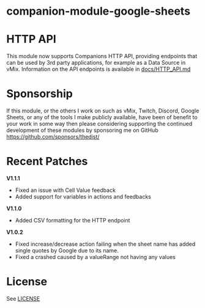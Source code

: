 # companion-module-google-sheets



# HTTP API
This module now supports Companions HTTP API, providing endpoints that can be used by 3rd party applications, for example as a Data Source in vMix. Information on the API endpoints is available in [docs/HTTP_API.md](./docs/HTTP_API.md)


# Sponsorship
If this module, or the others I work on such as vMix, Twitch, Discord, Google Sheets, or any of the tools I make publicly available, have been of benefit to your work in some way then please
considering supporting the continued development of these modules by sponsoring me on GitHub https://github.com/sponsors/thedist/

# Recent Patches
**V1.1.1**
- Fixed an issue with Cell Value feedback
- Added support for variables in actions and feedbacks

**V1.1.0**
- Added CSV formatting for the HTTP endpoint

**V1.0.2**
- Fixed increase/decrease action failing when the sheet name has added single quotes by Google due to its name.
- Fixed a crashed caused by a valueRange not having any values


# License
See [LICENSE](./LICENSE)
